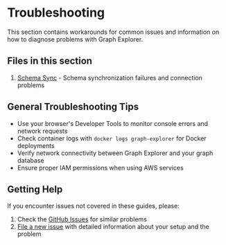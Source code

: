 # Troubleshooting

This section contains workarounds for common issues and information on how to
diagnose problems with Graph Explorer.

## Files in this section

1. [Schema Sync](schema-sync.md) - Schema synchronization failures and
   connection problems

## General Troubleshooting Tips

- Use your browser's Developer Tools to monitor console errors and network
  requests
- Check container logs with `docker logs graph-explorer` for Docker deployments
- Verify network connectivity between Graph Explorer and your graph database
- Ensure proper IAM permissions when using AWS services

## Getting Help

If you encounter issues not covered in these guides, please:

1. Check the [GitHub Issues](https://github.com/aws/graph-explorer/issues) for
   similar problems
2. [File a new issue](https://github.com/aws/graph-explorer/issues/new/choose)
   with detailed information about your setup and the problem
